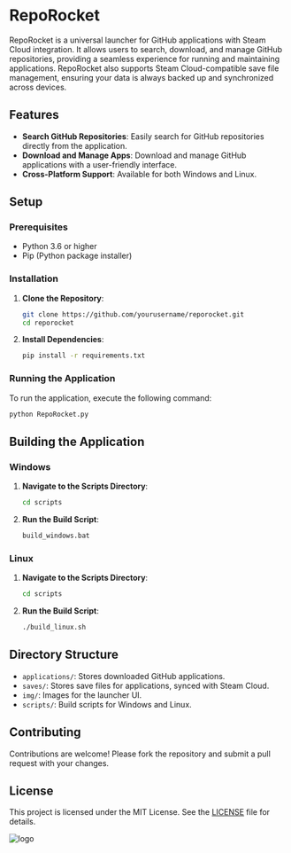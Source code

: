 # RepoRocket

RepoRocket is a universal launcher for GitHub applications with Steam Cloud integration. It allows users to search, download, and manage GitHub repositories, providing a seamless experience for running and maintaining applications. RepoRocket also supports Steam Cloud-compatible save file management, ensuring your data is always backed up and synchronized across devices.

## Features
- **Search GitHub Repositories**: Easily search for GitHub repositories directly from the application.
- **Download and Manage Apps**: Download and manage GitHub applications with a user-friendly interface.
- **Cross-Platform Support**: Available for both Windows and Linux.

## Setup

### Prerequisites
- Python 3.6 or higher
- Pip (Python package installer)

### Installation
1. **Clone the Repository**:
    ```bash
    git clone https://github.com/yourusername/reporocket.git
    cd reporocket
    ```

2. **Install Dependencies**:
    ```bash
    pip install -r requirements.txt
    ```

### Running the Application
To run the application, execute the following command:
```bash
python RepoRocket.py
```

## Building the Application

### Windows
1. **Navigate to the Scripts Directory**:
    ```bash
    cd scripts
    ```

2. **Run the Build Script**:
    ```bat
    build_windows.bat
    ```

### Linux
1. **Navigate to the Scripts Directory**:
    ```bash
    cd scripts
    ```

2. **Run the Build Script**:
    ```bash
    ./build_linux.sh
    ```

## Directory Structure
- `applications/`: Stores downloaded GitHub applications.
- `saves/`: Stores save files for applications, synced with Steam Cloud.
- `img/`: Images for the launcher UI.
- `scripts/`: Build scripts for Windows and Linux.

## Contributing
Contributions are welcome! Please fork the repository and submit a pull request with your changes.

## License
This project is licensed under the MIT License. See the [LICENSE](LICENSE) file for details.

![logo](https://github.com/user-attachments/assets/e933c40b-98d0-41d7-bba3-cffcfa00da33)

